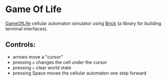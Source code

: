 # Game Of Life

[GameOfLife](https://en.wikipedia.org/wiki/Conway%27s_Game_of_Life) cellular automaton simulator using [Brick](https://hackage.haskell.org/package/brick) (a library for building
terminal interfaces).

## Controls:

- arrows move a "cursor"
- pressing `x` changes the cell under the cursor
- pressing `c` clear world state
- pressing Space moves the cellular automaton one step forward

